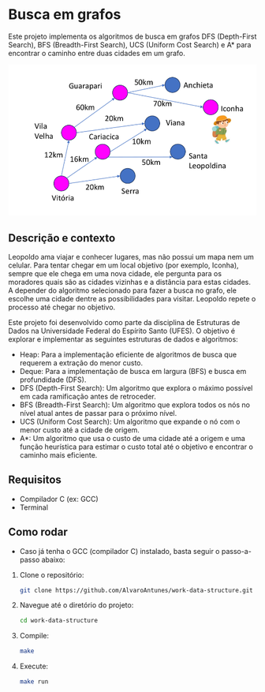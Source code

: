 # Busca em grafos
Este projeto implementa os algoritmos de busca em grafos DFS (Depth-First Search), BFS (Breadth-First Search), UCS (Uniform Cost Search) e A* para encontrar o caminho entre duas cidades em um grafo.

![Grafo](imagens/image-grafo.png)

## Descrição e contexto

Leopoldo ama viajar e conhecer lugares, mas não possui um mapa nem um celular. Para tentar chegar em um local objetivo (por exemplo, Iconha), sempre que ele chega em uma nova cidade, ele pergunta para os moradores quais são as cidades vizinhas e a distância para estas cidades. A depender do algoritmo selecionado para fazer a busca no grafo, ele escolhe uma cidade dentre as possibilidades para visitar. Leopoldo repete o processo até chegar no objetivo.

Este projeto foi desenvolvido como parte da disciplina de Estruturas de Dados na Universidade Federal do Espírito Santo (UFES). O objetivo é explorar e implementar as seguintes estruturas de dados e algoritmos:

- Heap: Para a implementação eficiente de algoritmos de busca que requerem a extração do menor custo.
- Deque: Para a implementação de busca em largura (BFS) e busca em profundidade (DFS).
- DFS (Depth-First Search): Um algoritmo que explora o máximo possível em cada ramificação antes de retroceder.
- BFS (Breadth-First Search): Um algoritmo que explora todos os nós no nível atual antes de passar para o próximo nível.
- UCS (Uniform Cost Search): Um algoritmo que expande o nó com o menor custo até a cidade de origem.
- A*: Um algoritmo que usa o custo de uma cidade até a origem e uma função heurística para estimar o custo total até o objetivo e encontrar o caminho mais eficiente.

## Requisitos

- Compilador C (ex: GCC)
- Terminal

## Como rodar

- Caso já tenha o GCC (compilador C) instalado, basta seguir o passo-a-passo abaixo:

1. Clone o repositório:
   ```bash
   git clone https://github.com/AlvaroAntunes/work-data-structure.git

2. Navegue até o diretório do projeto:
    ```bash
    cd work-data-structure

3. Compile:
    ```bash
    make

4. Execute:
   ```bash
   make run
